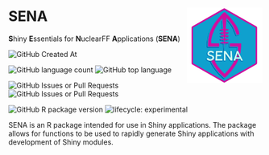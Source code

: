 
# SENA <img src="man/logo-package/sena-package.png" align="right" height="150" alt="" />

**S**hiny **E**ssentials for **N**uclearFF **A**pplications (**SENA**)

![GitHub Created At](https://img.shields.io/github/created-at/nuclearfantasyfootball/sena?style=for-the-badge&logo=github&label=Created&labelColor=%23181717&link=https%3A%2F%2Fgithub.com%2Fnuclearfantasyfootball%2Fsena)


![GitHub language count](https://img.shields.io/github/languages/count/nuclearfantasyfootball/sena?style=for-the-badge&logo=github&labelColor=%23181717&link=https%3A%2F%2Fgithub.com%2Fnuclearfantasyfootball%2Fsena)
![GitHub top language](https://img.shields.io/github/languages/top/nuclearfantasyfootball/sena?style=for-the-badge&logo=github&labelColor=%23181717&link=https%3A%2F%2Fgithub.com%2Fnuclearfantasyfootball%2Fsena)

![GitHub Issues or Pull Requests](https://img.shields.io/github/issues/nuclearfantasyfootball/sena?style=for-the-badge&logo=github&labelColor=%23181717&link=https%3A%2F%2Fgithub.com%2Fnuclearfantasyfootball%2Fsena%2Fissues)
![GitHub Issues or Pull Requests](https://img.shields.io/github/issues-pr/nuclearfantasyfootball/sena?style=for-the-badge&logo=github&labelColor=%23181717&link=https%3A%2F%2Fgithub.com%2Fnuclearfantasyfootball%2Fsena%2Fpulls)

![GitHub R package version](https://img.shields.io/github/r-package/v/nuclearfantasyfootball/sena?style=for-the-badge&logo=r&label=Version&labelColor=%23276DC3&link=https%3A%2F%2Fgithub.com%2Fnuclearfantasyfootball%2Fsena)
![lifecycle: experimental](https://img.shields.io/badge/lifecycle-experimental-orange.svg?style=for-the-badge&label=Lifecycle&labelColor=%23181717&link=https%3A%2F%2Fgithub.com%2Fnuclearfantasyfootball%2Fsena)

SENA is an R package intended for use in Shiny applications. 
The package allows for functions to be used to rapidly generate Shiny applications with development of Shiny modules.
